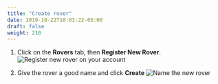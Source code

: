 ```yaml
---
title: "Create rover"
date: 2019-10-22T18:03:22-05:00
draft: false
weight: 210
---
```


1. Click on the **Rovers** tab, then **Register New Rover**.
   ![Register new rover on your account](/images/register/RegisterNewRover.png "Register new rover")

1. Give the rover a good name and click **Create**
   ![Name the new rover](/images/register/NameOfRover.png "rover name")
